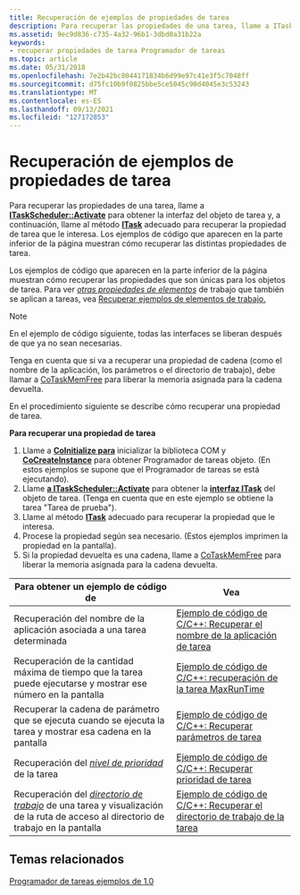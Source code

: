 ```yaml
---
title: Recuperación de ejemplos de propiedades de tarea
description: Para recuperar las propiedades de una tarea, llame a ITaskScheduler Activate para obtener la interfaz del objeto de tarea y, a continuación, llame al método ITask adecuado para recuperar la propiedad de tarea que le interesa.
ms.assetid: 9ec9d836-c735-4a32-96b1-3dbd0a31b22a
keywords:
- recuperar propiedades de tarea Programador de tareas
ms.topic: article
ms.date: 05/31/2018
ms.openlocfilehash: 7e2b42bc8044171834b6d99e97c41e3f5c7048ff
ms.sourcegitcommit: d75fc10b9f0825bbe5ce5045c90d4045e3c53243
ms.translationtype: MT
ms.contentlocale: es-ES
ms.lasthandoff: 09/13/2021
ms.locfileid: "127172853"
---
```

# <a name="retrieving-task-property-examples"></a>Recuperación de ejemplos de propiedades de tarea

Para recuperar las propiedades de una tarea, llame a [**ITaskScheduler::Activate**](/windows/desktop/api/Mstask/nf-mstask-itaskscheduler-activate) para obtener la interfaz del objeto de tarea y, a continuación, llame al método [**ITask**](/windows/desktop/api/Mstask/nn-mstask-itask) adecuado para recuperar la propiedad de tarea que le interesa. Los ejemplos de código que aparecen en la parte inferior de la página muestran cómo recuperar las distintas propiedades de tarea.

Los ejemplos de código que aparecen en la parte inferior de la página muestran cómo recuperar las propiedades que son únicas para los objetos de tarea. Para ver [*otras propiedades de elementos*](w.md) de trabajo que también se aplican a tareas, vea [Recuperar ejemplos de elementos de trabajo.](retrieving-work-item-property-examples.md)

> [!Note]  
> En el ejemplo de código siguiente, todas las interfaces se liberan después de que ya no sean necesarias.

 

Tenga en cuenta que si va a recuperar una propiedad de cadena (como el nombre de la aplicación, los parámetros o el directorio de trabajo), debe llamar a [CoTaskMemFree](/windows/win32/api/combaseapi/nf-combaseapi-cotaskmemfree) para liberar la memoria asignada para la cadena devuelta.

En el procedimiento siguiente se describe cómo recuperar una propiedad de tarea.

**Para recuperar una propiedad de tarea**

1.  Llame a [**CoInitialize para**](/windows/win32/api/objbase/nf-objbase-coinitialize) inicializar la biblioteca COM y [**CoCreateInstance**](/windows/win32/api/combaseapi/nf-combaseapi-cocreateinstance) para obtener Programador de tareas objeto. (En estos ejemplos se supone que el Programador de tareas se está ejecutando).
2.  Llame [**a ITaskScheduler::Activate**](/windows/desktop/api/Mstask/nf-mstask-itaskscheduler-activate) para obtener la [**interfaz ITask**](/windows/desktop/api/Mstask/nn-mstask-itask) del objeto de tarea. (Tenga en cuenta que en este ejemplo se obtiene la tarea "Tarea de prueba").
3.  Llame al método [**ITask**](/windows/desktop/api/Mstask/nn-mstask-itask) adecuado para recuperar la propiedad que le interesa.
4.  Procese la propiedad según sea necesario. (Estos ejemplos imprimen la propiedad en la pantalla).
5.  Si la propiedad devuelta es una cadena, llame a [CoTaskMemFree](/windows/win32/api/combaseapi/nf-combaseapi-cotaskmemfree) para liberar la memoria asignada para la cadena devuelta.



| Para obtener un ejemplo de código de                                                                                                                           | Vea                                                                                                                     |
|-------------------------------------------------------------------------------------------------------------------------------------------------|-------------------------------------------------------------------------------------------------------------------------|
| Recuperación del nombre de la aplicación asociada a una tarea determinada                                                                             | [Ejemplo de código de C/C++: Recuperar el nombre de la aplicación de tarea](c-c-code-example-retrieving-the-task-application-name.md)   |
| Recuperación de la cantidad máxima de tiempo que la tarea puede ejecutarse y mostrar ese número en la pantalla                                                 | [Ejemplo de código de C/C++: recuperación de la tarea MaxRunTime](c-c-code-example-retrieving-the-task-maxruntime.md)               |
| Recuperar la cadena de parámetro que se ejecuta cuando se ejecuta la tarea y mostrar esa cadena en la pantalla                                  | [Ejemplo de código de C/C++: Recuperar parámetros de tarea](c-c-code-example-retrieving-task-parameters.md)                       |
| Recuperación del [*nivel de prioridad*](p.md) de la tarea                                                                    | [Ejemplo de código de C/C++: Recuperar prioridad de tarea](c-c-code-example-retrieving-task-priority.md)                           |
| Recuperación del [*directorio de trabajo*](w.md) de una tarea y visualización de la ruta de acceso al directorio de trabajo en la pantalla | [Ejemplo de código de C/C++: Recuperar el directorio de trabajo de la tarea](c-c-code-example-retrieving-the-task-working-directory.md) |



 

## <a name="related-topics"></a>Temas relacionados

<dl> <dt>

[Programador de tareas ejemplos de 1.0](task-scheduler-1-0-examples.md)
</dt> </dl>

 

 